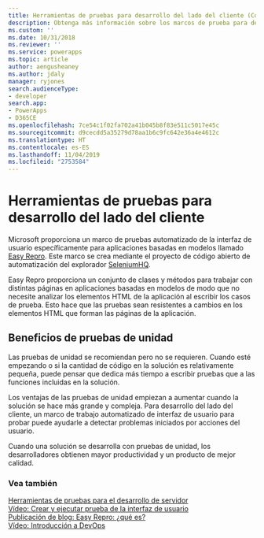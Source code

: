 ```yaml
---
title: Herramientas de pruebas para desarrollo del lado del cliente (Common Data Service) | Microsoft Docs
description: Obtenga más información sobre los marcos de prueba para desarrollo del lado del cliente.
ms.custom: ''
ms.date: 10/31/2018
ms.reviewer: ''
ms.service: powerapps
ms.topic: article
author: aengusheaney
ms.author: jdaly
manager: ryjones
search.audienceType:
- developer
search.app:
- PowerApps
- D365CE
ms.openlocfilehash: 7ce54c1f02fa702a41b045b8f83e511c5017e45c
ms.sourcegitcommit: d9cecdd5a35279d78aa1b6c9fc642e36a4e4612c
ms.translationtype: HT
ms.contentlocale: es-ES
ms.lasthandoff: 11/04/2019
ms.locfileid: "2753584"
---
```

# <a name="testing-tools-for-client-side-development"></a>Herramientas de pruebas para desarrollo del lado del cliente

Microsoft proporciona un marco de pruebas automatizado de la interfaz de usuario específicamente para aplicaciones basadas en modelos llamado [Easy Repro](https://github.com/Microsoft/EasyRepro). Este marco se crea mediante el proyecto de código abierto de automatización del explorador [SeleniumHQ](https://www.seleniumhq.org/).

Easy Repro proporciona un conjunto de clases y métodos para trabajar con distintas páginas en aplicaciones basadas en modelos de modo que no necesite analizar los elementos HTML de la aplicación al escribir los casos de prueba. Esto hace que las pruebas sean resistentes a cambios en los elementos HTML que forman las páginas de la aplicación.

## <a name="benefits-of-unit-testing"></a>Beneficios de pruebas de unidad

Las pruebas de unidad se recomiendan pero no se requieren. Cuando esté empezando o si la cantidad de código en la solución es relativamente pequeña, puede pensar que dedica más tiempo a escribir pruebas que a las funciones incluidas en la solución.

Los ventajas de las pruebas de unidad empiezan a aumentar cuando la solución se hace más grande y compleja. Para desarrollo del lado del cliente, un marco de trabajo automatizado de interfaz de usuario para probar puede ayudarle a detectar problemas iniciados por acciones del usuario.  

Cuando una solución se desarrolla con pruebas de unidad, los desarrolladores obtienen mayor productividad y un producto de mejor calidad.

### <a name="see-also"></a>Vea también

[Herramientas de pruebas para el desarrollo de servidor](../common-data-service/testing-tools-server.md)<br />
[Vídeo:  Crear y ejecutar prueba de la interfaz de usuario](https://youtu.be/ryWgK34Akt0)<br />
[Publicación de blog: Easy Repro: ¿qué es?](https://www.itaintboring.com/dynamics-crm/easy-repro-what-is-it/)<br />
[Vídeo: Introducción a DevOps](https://youtu.be/AorM792M8nY)
